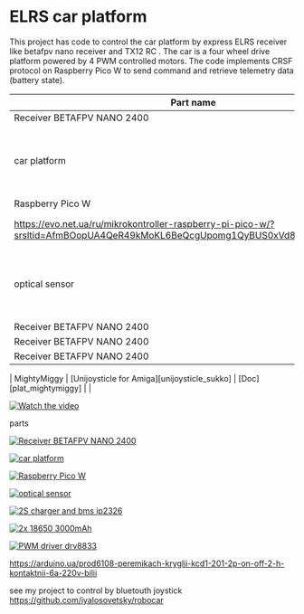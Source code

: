 # ELRS car platform



 This project has code to control the car platform by express ELRS receiver like betafpv nano receiver and TX12 RC . 
 The car is a four wheel drive platform powered by 4 PWM controlled motors. The code implements CRSF protocol on Raspberry Pico W to send command and retrieve telemetry data (battery state). 


| Part name                            | Start here                                                        | Further info              | 
|-------------------------------------|-------------------------------------------------------------------|---------------------------|
|Receiver BETAFPV NANO 2400           | [![Receiver BETAFPV NANO 2400](https://www.expresslrs.org/assets/images/betaFPVrx2400.png)](https://prom.ua/ua/p2130654195-priemnik-elrs-24ghz.html) | [Link](https://prom.ua/ua/p2130654195-priemnik-elrs-24ghz.html)       |
|car platform                         | [![car platform](https://arduino.ua/products_pictures/large_ARC148.jpg)](https://arduino.ua/prod1908-robo-platforma-4-h-kolesnaya-dvyhpalybnaya-polnoprivodnaya) | [Link]([https://prom.ua/ua/p2130654195-priemnik-elrs-24ghz.html](https://arduino.ua/prod1908-robo-platforma-4-h-kolesnaya-dvyhpalybnaya-polnoprivodnaya)       |
|Raspberry Pico W                     | [![Raspberry Pico W](https://www.raspberrypi.com/documentation/microcontrollers/images/pico-2-r4-pinout.svg)](
https://evo.net.ua/ru/mikrokontroller-raspberry-pi-pico-w/?srsltid=AfmBOopUA4QeR49kMoKL6BeQcgUpomg1QyBUS0xVd83PSJlIUxghn0VV) | [Link]([https://prom.ua/ua/p2130654195-priemnik-elrs-24ghz.html](https://evo.net.ua/ru/mikrokontroller-raspberry-pi-pico-w/?srsltid=AfmBOopUA4QeR49kMoKL6BeQcgUpomg1QyBUS0xVd83PSJlIUxghn0VV)       |
|optical sensor                       | [![optical sensor](https://arduino.ua/products_pictures/large_ADC233-1.jpg)](https://arduino.ua/prod2290-opticheskii-datchik-prepyatstviya-kompaktnii) | [Link]([https://prom.ua/ua/p2130654195-priemnik-elrs-24ghz.html](https://arduino.ua/prod2290-opticheskii-datchik-prepyatstviya-kompaktnii)       |
|Receiver BETAFPV NANO 2400           | [![Receiver BETAFPV NANO 2400](https://www.expresslrs.org/assets/images/betaFPVrx2400.png)](https://prom.ua/ua/p2130654195-priemnik-elrs-24ghz.html) | [Link](https://prom.ua/ua/p2130654195-priemnik-elrs-24ghz.html)       |
|Receiver BETAFPV NANO 2400           | [![Receiver BETAFPV NANO 2400](https://www.expresslrs.org/assets/images/betaFPVrx2400.png)](https://prom.ua/ua/p2130654195-priemnik-elrs-24ghz.html) | [Link](https://prom.ua/ua/p2130654195-priemnik-elrs-24ghz.html)       |
|Receiver BETAFPV NANO 2400           | [![Receiver BETAFPV NANO 2400](https://www.expresslrs.org/assets/images/betaFPVrx2400.png)](https://prom.ua/ua/p2130654195-priemnik-elrs-24ghz.html) | [Link](https://prom.ua/ua/p2130654195-priemnik-elrs-24ghz.html)       |

| MightyMiggy                         | [Unijoysticle for Amiga][unijoysticle_sukko]                      | [Doc][plat_mightymiggy]   |                                                                                                           |



[![Watch the video](https://img.youtube.com/vi/cAvKrcaPvDQ/default.jpg)](https://youtu.be/cAvKrcaPvDQ)

parts 

[![Receiver BETAFPV NANO 2400](https://www.expresslrs.org/assets/images/betaFPVrx2400.png)](https://prom.ua/ua/p2130654195-priemnik-elrs-24ghz.html)

[![car platform](https://arduino.ua/products_pictures/large_ARC148.jpg)](https://arduino.ua/prod1908-robo-platforma-4-h-kolesnaya-dvyhpalybnaya-polnoprivodnaya)

[![Raspberry Pico W](https://www.raspberrypi.com/documentation/microcontrollers/images/pico-2-r4-pinout.svg)](
https://evo.net.ua/ru/mikrokontroller-raspberry-pi-pico-w/?srsltid=AfmBOopUA4QeR49kMoKL6BeQcgUpomg1QyBUS0xVd83PSJlIUxghn0VV)

[![optical sensor](https://arduino.ua/products_pictures/large_ADC233-1.jpg)](https://arduino.ua/prod2290-opticheskii-datchik-prepyatstviya-kompaktnii)



[![2S charger and bms ip2326](https://arduino.ua/products_pictures/large_aoc862_1.jpg)](https://arduino.ua/prod5916-modyl-bms-li-ion-2s-ip2326)

[![2x 18650 3000mAh](https://arduino.ua/products_pictures/large_tmp268_1.jpg)](https://arduino.ua/prod6971-akymylyator-lg-hg2-18650-3000mach-bez-zahisty-z-rozbirannya-bez-vivodiv)


[![PWM driver drv8833](https://arduino.ua/products_pictures/large_arc209_1.jpg)](https://arduino.ua/prod3697-draiver-dvigatelei-dvyhkanalnii-drv8833)

https://arduino.ua/prod6108-peremikach-kryglii-kcd1-201-2p-on-off-2-h-kontaktnii-6a-220v-bilii




see my project to control by bluetouth joystick  https://github.com/iyalosovetsky/robocar 
